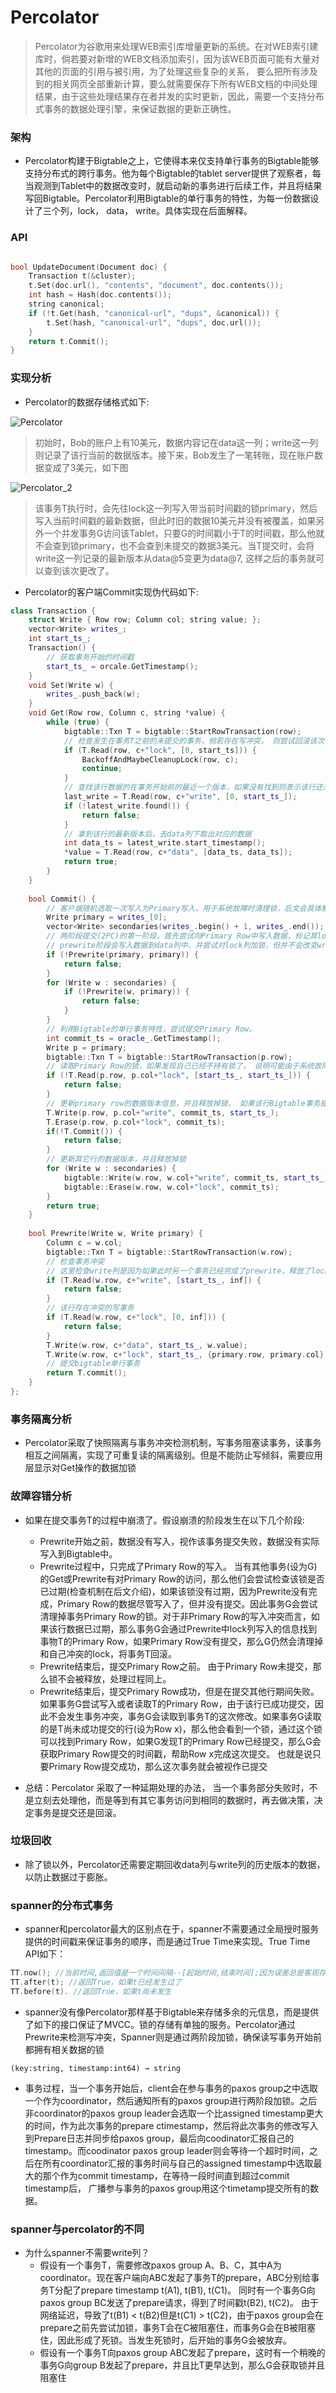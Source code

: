# Percolator

> Percolator为谷歌用来处理WEB索引库增量更新的系统。在对WEB索引建库时，倘若要对新增的WEB文档添加索引，因为该WEB页面可能有大量对其他的页面的引用与被引用，为了处理这些复杂的关系， 要么把所有涉及到的相关网页全部重新计算，要么就需要保存下所有WEB文档的中间处理结果，由于这些处理结果存在者并发的实时更新，因此，需要一个支持分布式事务的数据处理引擎，来保证数据的更新正确性。

### 架构

* Percolator构建于Bigtable之上，它使得本来仅支持单行事务的Bigtable能够支持分布式的跨行事务。他为每个Bigtable的tablet server提供了观察者，每当观测到Tablet中的数据改变时，就启动新的事务进行后续工作，并且将结果写回Bigtable。Percolator利用Bigtable的单行事务的特性，为每一份数据设计了三个列，lock， data， write。具体实现在后面解释。

### API

```c++

bool UpdateDocument(Document doc) {
    Transaction t(&cluster);
    t.Set(doc.url(), "contents", "document", doc.contents());
    int hash = Hash(doc.contents());
    string canonical;
    if (!t.Get(hash, "canonical-url", "dups", &canonical)) {
        t.Set(hash, "canonical-url", "dups", doc.url());
    }
    return t.Commit();
}

```

### 实现分析

* Percolator的数据存储格式如下:

![Percolator](./percolator_0.jpeg)

> 初始时，Bob的账户上有10美元，数据内容记在data这一列；write这一列则记录了该行当前的数据版本。接下来，Bob发生了一笔转账，现在账户数据变成了3美元，如下图

![Percolator_2](./percolator_1.jpeg)

> 该事务T执行时，会先往lock这一列写入带当前时间戳的锁primary，然后写入当前时间戳的最新数据，但此时旧的数据10美元并没有被覆盖，如果另外一个并发事务G访问该Tablet，只要G的时间戳小于T的时间戳，那么他就不会查到锁primary，也不会查到未提交的数据3美元。当T提交时，会将write这一列记录的最新版本从data@5变更为data@7, 这样之后的事务就可以查到该次更改了。

* Percolator的客户端Commit实现伪代码如下:

```c++
class Transaction {
    struct Write { Row row; Column col; string value; };
    vector<Write> writes_;
    int start_ts_;
    Transaction() {
        // 获取事务开始的时间戳
        start_ts_ = orcale.GetTimestamp();
    }
    void Set(Write w) {
        writes_.push_back(w);
    }
    void Get(Row row, Column c, string *value) {
        while (true) {
            bigtable::Txn T = bigtable::StartRowTransaction(row);
            // 检查发生在事务T之前的未提交的事务，倘若存在写冲突， 则尝试回滚该次读事务，并重新执行
            if (T.Read(row, c+"lock", [0, start_ts])) {
                BackoffAndMaybeCleanupLock(row, c);
                continue;
            }
            // 查找该行数据的在事务开始前的最近一个版本，如果没有找到则表示该行还未写入过数据
            last_write = T.Read(row, c+"write", [0, start_ts_]);
            if (!latest_write.found()) {
                return false;
            }
            // 拿到该行的最新版本后，去data列下取出对应的数据
            int data_ts = latest_write.start_timestamp();
            *value = T.Read(row, c+"data", [data_ts, data_ts]);
            return true;
        }
    }
    
    bool Commit() {
        // 客户端随机选取一次写入为Primary写入，用于系统故障时清理锁，后文会具体解释用途
        Write primary = writes_[0];
        vector<Write> secondaries(writes_.begin() + 1, writes_.end());
        // 两阶段提交(2PC)的第一阶段，首先尝试向Primary Row中写入数据，标记其lock值为自身，然后写入其余的数据，并标记其lock为primary row，在这些写入中只要有一次写入检测到了锁冲突就会放弃整个事务的提交，由客户端负责重试。
        // prewrite阶段会写入数据到data列中，并尝试对lock列加锁，但并不会改变write列记录的数据版本，因此所有发生在该事务之前的事务都可以读到该事务修改之前的值。
        if (!Prewrite(primary, primary)) {
            return false;
        }
        for (Write w : secondaries) {
            if (!Prewrite(w, primary)) {
                return false;
            }
        }
        // 利用Bigtable的单行事务特性，尝试提交Primary Row。
        int commit_ts = oracle_.GetTimestamp();
        Write p = primary;
        bigtable::Txn T = bigtable::StartRowTransaction(p.row);
        // 读取Primary Row的锁，如果发现自己已经不持有锁了， 说明可能由于系统故障或者系统过载，而导致锁被清理掉了。
        if (!T.Read(p.row, p.col+"lock", [start_ts_, start_ts_])) {
            return false;
        }
        // 更新primary row的数据版本信息，并且释放掉锁， 如果该行Bigtable事务提交失败，则放弃整个事务
        T.Write(p.row, p.col+"write", commit_ts, start_ts_);
        T.Erase(p.row, p.col+"lock", commit_ts);
        if(!T.Commit()) {
            return false;
        }
        // 更新其它行的数据版本，并且释放掉锁
        for (Write w : secondaries) {
            bigtable::Write(w.row, w.col+"write", commit_ts, start_ts_);
            bigtable::Erase(w.row, w.col+"lock", commit_ts);
        }
        return true;
    }
    
    bool Prewrite(Write w, Write primary) {
        Column c = w.col;
        bigtable::Txn T = bigtable::StartRowTransaction(w.row);
        // 检查事务冲突
        // 这里检查write列是因为如果此时另一个事务已经完成了prewrite，释放了lock，但是其事务提交的时间戳在当前事务后，也算作冲突
        if (T.Read(w.row, c+"write", [start_ts_, inf]) {
            return false;
        }
        // 该行存在冲突的写事务
        if (T.Read(w.row, c+"lock", [0, inf])) {
            return false;
        }
        T.Write(w.row, c+"data", start_ts_, w.value);
        T.Write(w.row, c+"lock", start_ts_, {primary.row, primary.col});
        // 提交bigtable单行事务
        return T.commit();
    }
};

```

### 事务隔离分析

* Percolator采取了快照隔离与事务冲突检测机制，写事务阻塞读事务，读事务相互之间隔离，实现了可重复读的隔离级别。但是不能防止写倾斜，需要应用层显示对Get操作的数据加锁

### 故障容错分析

* 如果在提交事务T的过程中崩溃了。假设崩溃的阶段发生在以下几个阶段:
  * Prewrite开始之前，数据没有写入，视作该事务提交失败，数据没有实际写入到Bigtable中。
  * Prewrite过程中，只完成了Primary Row的写入。 当有其他事务(设为G)的Get或Prewrite有对Primary Row的访问，那么他们会尝试检查该锁是否已过期(检查机制在后文介绍)，如果该锁没有过期，因为Prewrite没有完成，Primary Row的数据尽管写入了，但并没有提交。因此事务G会尝试清理掉事务Primary Row的锁。对于非Primary Row的写入冲突而言，如果该行数据已过期，那么事务G会通过Prewrite中lock列写入的信息找到事物T的Primary Row，如果Primary Row没有提交，那么G仍然会清理掉和自己冲突的lock，将事务T回滚。
  * Prewrite结束后，提交Primary Row之前。 由于Primary Row未提交，那么锁不会被释放，处理过程同上。
  * Prewrite结束后，提交Primary Row成功，但是在提交其他行期间失败。如果事务G尝试写入或者读取T的Primary Row，由于该行已成功提交，因此不会发生事务冲突，事务G会读取到事务T的这次修改。如果事务G读取的是T尚未成功提交的行(设为Row x)，那么他会看到一个锁，通过这个锁可以找到Primary Row，如果G发现T的Primary Row已经提交，那么G会获取Primary Row提交的时间戳，帮助Row x完成这次提交。 也就是说只要Primary Row提交成功，那么这次事务就会被视作已提交

* 总结：Percolator 采取了一种延期处理的办法， 当一个事务部分失败时，不是立刻去处理他，而是等到有其它事务访问到相同的数据时，再去做决策，决定事务是提交还是回滚。 


### 垃圾回收

* 除了锁以外，Percolator还需要定期回收data列与write列的历史版本的数据，以防止数据过于膨胀。

### spanner的分布式事务

* spanner和percolator最大的区别点在于，spanner不需要通过全局授时服务提供的时间戳来保证事务的顺序，而是通过True Time来实现。True Time API如下：
```c++
TT.now(); //当前时间,返回值是一个时间间隔--[起始时间,结束时间];因为误差总是客观存在,谷歌没表达成通常的T+误差这种形式，而是给了个时间范围间隔;
TT.after(t); //返回True，如果t已经发生过了
TT.before(t). //返回True，如果t尚未发生
```

* spanner没有像Percolator那样基于Bigtable来存储多余的元信息，而是提供了如下的接口保证了MVCC。锁的存储有单独的服务。Percolator通过Prewrite来检测写冲突，Spanner则是通过两阶段加锁，确保读写事务开始前都拥有相关数据的锁

```code
(key:string, timestamp:int64) → string
```

* 事务过程，当一个事务开始后，client会在参与事务的paxos group之中选取一个作为coordinator，然后通知所有的paxos group进行两阶段加锁。之后非coordinator的paxos group leader会选取一个比assigned timestamp更大的时间，作为此次事务的prepare ctimestamp，然后将此次事务的修改写入到Prepare日志并同步给paxos group，最后向coodinator汇报自己的timestamp。而coodinator paxos group leader则会等待一个超时时间，之后在所有coordinator汇报的事务时间与自己的assigned  timestamp中选取最大的那个作为commit timestamp，在等待一段时间直到超过commit timestamp后， 广播参与事务的paxos group用这个timetamp提交所有的数据。

### spanner与percolator的不同

* 为什么spanner不需要write列？
  * 假设有一个事务T，需要修改paxos group A、B、C，其中A为coordinator。现在客户端向ABC发起了事务T的prepare，ABC分别给事务T分配了prepare timestamp t(A1), t(B1), t(C1)。 同时有一个事务G向paxos group BC发送了prepare请求，得到了时间戳t(B2), t(C2)。 由于网络延迟，导致了t(B1) < t(B2)但是t(C1) > t(C2)，由于paxos group会在prepare之前先尝试加锁，事务T会在C被阻塞住，而事务G会在B被阻塞住，因此形成了死锁。当发生死锁时，后开始的事务G会被放弃。
  * 假设有一个事务T向paxos group ABC发起了prepare，这时有一个稍晚的事务G向group B发起了prepare，并且比T更早达到，那么G会获取锁并且阻塞住




